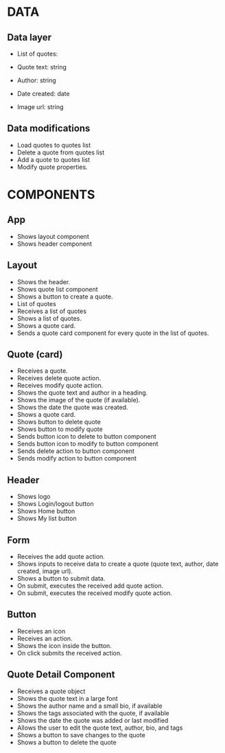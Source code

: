# DATA

## Data layer

- List of quotes:

- Quote text: string
- Author: string
- Date created: date
- Image url: string

## Data modifications

- Load quotes to quotes list
- Delete a quote from quotes list
- Add a quote to quotes list
- Modify quote properties.

# COMPONENTS

## App

- Shows layout component
- Shows header component

## Layout

- Shows the header.
- Shows quote list component
- Shows a button to create a quote.
- List of quotes
- Receives a list of quotes
- Shows a list of quotes.
- Shows a quote card.
- Sends a quote card component for every quote in the list of quotes.

## Quote (card)

- Receives a quote.
- Receives delete quote action.
- Receives modify quote action.
- Shows the quote text and author in a heading.
- Shows the image of the quote (if available).
- Shows the date the quote was created.
- Shows a quote card.
- Shows button to delete quote
- Shows button to modify quote
- Sends button icon to delete to button component
- Sends button icon to modify to button component
- Sends delete action to button component
- Sends modify action to button component

## Header

- Shows logo
- Shows Login/logout button
- Shows Home button
- Shows My list button

## Form

- Receives the add quote action.
- Shows inputs to receive data to create a quote (quote text, author, date created, image url).
- Shows a button to submit data.
- On submit, executes the received add quote action.
- On submit, executes the received modify quote action.

## Button

- Receives an icon
- Receives an action.
- Shows the icon inside the button.
- On click submits the received action.

## Quote Detail Component

- Receives a quote object
- Shows the quote text in a large font
- Shows the author name and a small bio, if available
- Shows the tags associated with the quote, if available
- Shows the date the quote was added or last modified
- Allows the user to edit the quote text, author, bio, and tags
- Shows a button to save changes to the quote
- Shows a button to delete the quote
